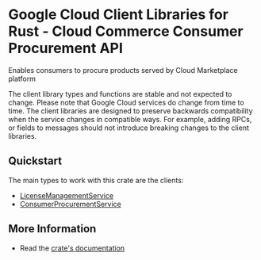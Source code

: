 # Google Cloud Client Libraries for Rust - Cloud Commerce Consumer Procurement API

<!-- Code generated by sidekick. DO NOT EDIT. -->


Enables consumers to procure products served by Cloud Marketplace platform

The client library types and functions are stable and not expected to change.
Please note that Google Cloud services do change from time to time. The client
libraries are designed to preserve backwards compatibility when the service
changes in compatible ways. For example, adding RPCs, or fields to messages
should not introduce breaking changes to the client libraries.

## Quickstart

The main types to work with this crate are the clients:

- [LicenseManagementService]
- [ConsumerProcurementService]

## More Information

- Read the [crate's documentation](https://docs.rs/google-cloud-commerce-consumer-procurement-v1/latest/google-cloud-commerce-consumer-procurement-v1)

[LicenseManagementService]: https://docs.rs/google-cloud-commerce-consumer-procurement-v1/latest/google_cloud_commerce_consumer_procurement_v1/client/struct.LicenseManagementService.html
[ConsumerProcurementService]: https://docs.rs/google-cloud-commerce-consumer-procurement-v1/latest/google_cloud_commerce_consumer_procurement_v1/client/struct.ConsumerProcurementService.html
